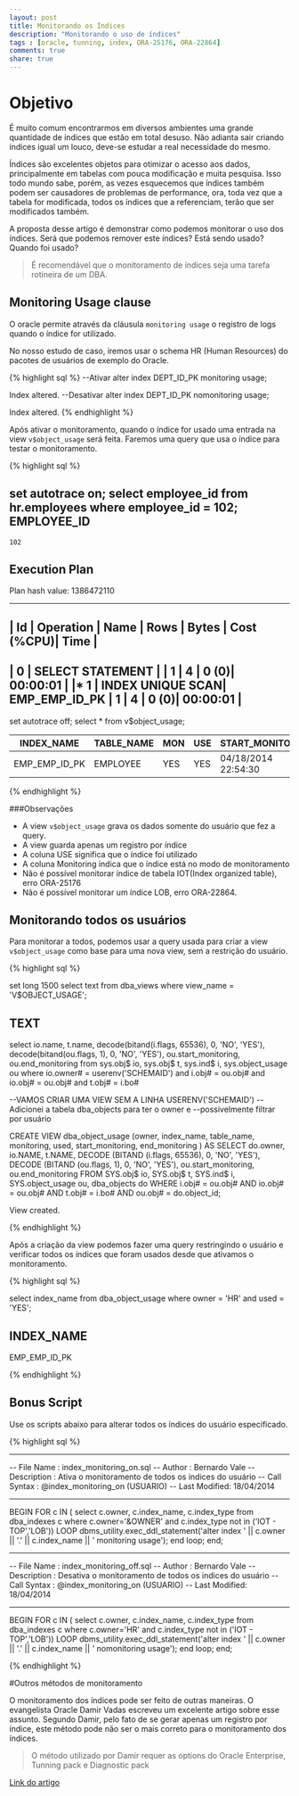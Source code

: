 ```yaml
---
layout: post
title: Monitorando os Índices
description: "Monitorando o uso de índices"
tags : [oracle, tunning, index, ORA-25176, ORA-22864]
comments: true
share: true
---
```


# Objetivo

É muito comum encontrarmos em diversos ambientes uma grande quantidade de índices que estão em total desuso. Não adianta sair criando índices igual um louco, deve-se estudar a real necessidade do mesmo.

Índices são excelentes objetos para otimizar o acesso aos dados, principalmente em tabelas com pouca modificação e muita pesquisa. Isso todo mundo sabe, porém, as vezes esquecemos que índices também podem ser causadores de problemas de performance, ora, toda vez que a tabela for modificada, todos os índices que a referenciam, terão que ser modificados também.

A proposta desse artigo é demonstrar como podemos monitorar o uso dos índices. Será que podemos remover este índices? Está sendo usado? Quando foi usado?

> É recomendável que o monitoramento de índices seja uma tarefa rotineira de um DBA.

## Monitoring Usage clause

O oracle permite através da cláusula `monitoring usage` o registro de logs quando o índice for utilizado.

No nosso estudo de caso, iremos usar o schema HR (Human Resources) do pacotes de usuários de exemplo do Oracle.

{% highlight sql %}
--Ativar
alter index DEPT_ID_PK monitoring usage;

Index altered. 
--Desativar
alter index DEPT_ID_PK nomonitoring usage;

Index altered.
{% endhighlight %}

Após ativar o monitoramento, quando o índice for usado uma entrada na view `v$object_usage` será feita. Faremos uma query que usa o índice para testar o monitoramento.

{% highlight sql %}

set autotrace on;
select employee_id from hr.employees where employee_id = 102;
EMPLOYEE_ID
-----------
	102


Execution Plan
----------------------------------------------------------
Plan hash value: 1386472110

-----------------------------------------------------------------------------------
| Id  | Operation	  | Name	  | Rows  | Bytes | Cost (%CPU)| Time	  |
-----------------------------------------------------------------------------------
|   0 | SELECT STATEMENT  |		  |	1 |	4 |	0   (0)| 00:00:01 |
|*  1 |  INDEX UNIQUE SCAN| EMP_EMP_ID_PK |	1 |	4 |	0   (0)| 00:00:01 |
-----------------------------------------------------------------------------------

set autotrace off;
select * from v$object_usage;

INDEX_NAME		      |TABLE_NAME  |MON|USE|START_MONITORING   |END_MONITORING
------------------------------|------------|---|---|-------------------|---------------
EMP_EMP_ID_PK		      |EMPLOYEE    |YES|YES|04/18/2014 22:54:30|

{% endhighlight %}

###Observações

* A view `v$object_usage` grava os dados somente do usuário que fez a query.
* A view guarda apenas um registro por índice
* A coluna USE significa que o índice foi utilizado
* A coluna Monitoring indica que o índice está no modo de monitoramento 
* Não é possível monitorar índice de tabela IOT(Index organized table), erro ORA-25176
* Não é possível monitorar um índice LOB, erro ORA-22864.

## Monitorando todos os usuários

Para monitorar a todos, podemos usar a query usada para criar a view `v$object_usage` como base para uma nova view, sem a restrição do usuário. 

{% highlight sql %}

set long 1500
select text from dba_views where view_name = 'V$OBJECT_USAGE';

TEXT
--------------------------------------------------------------
select io.name, t.name,
       decode(bitand(i.flags, 65536), 0, 'NO', 'YES'),
       decode(bitand(ou.flags, 1), 0, 'NO', 'YES'),
       ou.start_monitoring,
       ou.end_monitoring
from sys.obj$ io, sys.obj$ t, sys.ind$ i, sys.object_usage ou
where io.owner# = userenv('SCHEMAID')
  and i.obj# = ou.obj#
  and io.obj# = ou.obj#
  and t.obj# = i.bo#

--VAMOS CRIAR UMA VIEW SEM A LINHA USERENV('SCHEMAID')
--Adicionei a tabela dba_objects para ter o owner e 
--possivelmente filtrar por usuário

CREATE VIEW dba_object_usage (owner,
index_name, table_name, monitoring, used, start_monitoring, end_monitoring )
AS
SELECT do.owner, io.NAME, t.NAME,
DECODE (BITAND (i.flags, 65536), 0, 'NO', 'YES'),
DECODE (BITAND (ou.flags, 1), 0, 'NO', 'YES'), ou.start_monitoring,
ou.end_monitoring
FROM SYS.obj$ io,
SYS.obj$ t,
SYS.ind$ i,
SYS.object_usage ou,
dba_objects do
WHERE i.obj# = ou.obj#
AND io.obj# = ou.obj#
AND t.obj# = i.bo#
AND ou.obj# = do.object_id;

View created.

{% endhighlight %}

Após a criação da view podemos fazer uma query restringindo o usuário e verificar todos os índices que foram usados desde que ativamos o monitoramento.

{% highlight sql %}

select index_name 
from dba_object_usage
where owner = 'HR'
and used = 'YES';

INDEX_NAME
---------------
EMP_EMP_ID_PK

{% endhighlight %}

## Bonus Script

Use os scripts abaixo para alterar todos os índices do usuário especificado.

{% highlight sql %}
-- -----------------------------------------------------------------------------------
-- File Name    : index_monitoring_on.sql
-- Author       : Bernardo Vale
-- Description  : Ativa o monitoramento de todos os indices do usuário
-- Call Syntax  : @index_monitoring_on (USUARIO)
-- Last Modified: 18/04/2014
-- -----------------------------------------------------------------------------------
BEGIN
  FOR c IN
  ( select c.owner, c.index_name, c.index_type
	from dba_indexes c
	where c.owner='&OWNER'
	and c.index_type not in ('IOT - TOP','LOB'))
  LOOP
    dbms_utility.exec_ddl_statement('alter index ' || c.owner || '.' 
      || c.index_name || ' monitoring usage');
  end loop;
end;

-- -----------------------------------------------------------------------------------
-- File Name    : index_monitoring_off.sql
-- Author       : Bernardo Vale
-- Description  : Desativa o monitoramento de todos os indices do usuário
-- Call Syntax  : @index_monitoring_on (USUARIO)
-- Last Modified: 18/04/2014
-- -----------------------------------------------------------------------------------
BEGIN
  FOR c IN
  ( select c.owner, c.index_name, c.index_type
	from dba_indexes c
	where c.owner='HR'
	and c.index_type not in ('IOT - TOP','LOB'))
  LOOP
    dbms_utility.exec_ddl_statement('alter index ' || c.owner || '.' 
     || c.index_name || ' nomonitoring usage');
  end loop;
end;

{% endhighlight %}

#Outros métodos de monitoramento

O monitoramento dos índices pode ser feito de outras maneiras. O evangelista Oracle Damir Vadas escreveu um excelente artigo sobre esse assunto. Segundo Damir, pelo fato de se gerar apenas um registro por índice, este método pode não ser o mais correto para o monitoramento dos índices.

> O método utilizado por Damir requer as options do Oracle Enterprise,  Tunning pack e Diagnostic pack

[Link do artigo](http://damir-vadas.blogspot.com.br/2010/11/how-to-see-index-usage-without-alter.html)
